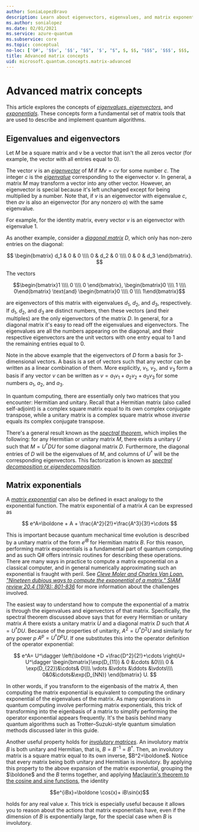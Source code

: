 ```yaml
---
author: SoniaLopezBravo
description: Learn about eigenvectors, eigenvalues, and matrix exponentials, the fundamental tools used to describe and simulate quantum algorithms.
ms.author: sonialopez
ms.date: 02/01/2021
ms.service: azure-quantum
ms.subservice: core
ms.topic: conceptual
no-loc: ['Q#', '$$v', '$$', "$$", '$', "$", $, $$, "$$$", '$$$', $$$, '\cdots', 'bmatrix', '\ddots', '\equiv', '\sum', '\begin', '\end', '\sqrt', '\otimes', '{', '}', '\text', '\phi', '\kappa', '\psi', '\alpha', '\beta', '\gamma', '\delta', '\omega', '\bra', '\ket', '\boldone', '\\\\', '\\', '=', '\frac', '\text', '\mapsto', '\dagger', '\to', '\begin{cases}', '\end{cases}', '\operatorname', '\braket', '\id', '\expect', '\defeq', '\variance', '\dd', '&', '\begin{align}', '\end{align}', '\Lambda', '\lambda', '\Omega', '\mathrm', '\left', '\right', '\qquad', '\times', '\big', '\langle', '\rangle', '\bigg', '\Big', '|', '\mathbb', '\vec', '\in', '\texttt', '\ne', '<', '>', '\leq', '\geq', '~~', '~', '\begin{bmatrix}', '\end{bmatrix}', '\_']
title: Advanced matrix concepts
uid: microsoft.quantum.concepts.matrix-advanced
---
```


# Advanced matrix concepts #

This article explores the concepts of [*eigenvalues, eigenvectors*,](https://en.wikipedia.org/wiki/Eigenvalues_and_eigenvectors) and [*exponentials*](https://en.wikipedia.org/wiki/Matrix_exponential). These concepts form a fundamental set of matrix tools that are used to describe and implement quantum algorithms.

## Eigenvalues and eigenvectors ##

Let $M$ be a square matrix and $v$ be a vector that isn't the all zeros vector (for example, the vector with all entries equal to $0$).

The vector $v$ is an [*eigenvector*](https://en.wikipedia.org/wiki/Eigenvalues_and_eigenvectors) of  $M$ if $Mv = cv$ for some number $c$. The integer $c$ is the [*eigenvalue*](https://en.wikipedia.org/wiki/Eigenvalues_and_eigenvectors) corresponding to the eigenvector $v$. In general, a matrix $M$ may transform a vector into any other vector. However, an eigenvector is special because it's left unchanged except for being multiplied by a number. Note that, if $v$ is an eigenvector with eigenvalue $c$, then $av$ is also an eigenvector (for any nonzero $a$) with the same eigenvalue.

For example, for the identity matrix, every vector $v$ is an eigenvector with eigenvalue $1$.

As another example, consider a [*diagonal matrix*](https://en.wikipedia.org/wiki/Diagonal_matrix) $D$, which only has non-zero entries on the diagonal:

$$
\begin{bmatrix}
d_1 & 0 & 0 \\\\ 0 & d_2 & 0 \\\\ 0 & 0 & d_3
\end{bmatrix}.
$$

The vectors

$$\begin{bmatrix}1 \\\\ 0 \\\\ 0 \end{bmatrix}, \begin{bmatrix}0 \\\\ 1 \\\\ 0\end{bmatrix} \text{and} \begin{bmatrix}0 \\\\ 0 \\\\ 1\end{bmatrix}$$

are eigenvectors of this matrix with eigenvalues  $d_1$, $d_2$, and $d_3$, respectively. If $d_1$, $d_2$, and $d_3$ are distinct numbers, then these vectors (and their multiples) are the only eigenvectors of the matrix $D$. In general, for a diagonal matrix it's easy to read off the eigenvalues and eigenvectors. The eigenvalues are all the numbers appearing on the diagonal, and their respective eigenvectors are the unit vectors with one entry equal to $1$ and the remaining entries equal to $0$.

Note in the above example that the eigenvectors of $D$ form a basis for $3$-dimensional vectors. A basis is a set of vectors such that any vector can be written as a linear combination of them. More explicitly, $v_1$, $v_2$, and $v_3$ form a basis if any vector $v$ can be written as $v=a_1 v_1 + a_2 v_2 + a_3 v_3$ for some numbers $a_1$, $a_2$, and $a_3$.

In quantum computing, there are essentially only two matrices that you encounter: Hermitian and unitary. Recall that a Hermitian matrix (also called self-adjoint) is a complex square matrix equal to its own complex conjugate transpose, while a unitary matrix is a complex square matrix whose *inverse* equals its complex conjugate transpose.

There's a general result known as the [*spectral theorem*](https://en.wikipedia.org/wiki/Spectral_theorem), which implies the following: for any Hermitian or unitary matrix $M$, there exists a unitary $U$ such that $M=U^\dagger D U$ for some diagonal matrix $D$. Furthermore, the diagonal entries of $D$ will be the eigenvalues of $M$, and columns of $U^\dagger$ will be the corresponding eigenvectors.
This factorization is known as [*spectral decomposition* or *eigendecomposition*](https://en.wikipedia.org/wiki/Eigendecomposition_of_a_matrix).

## Matrix exponentials

A [*matrix exponential*](https://en.wikipedia.org/wiki/Matrix_exponential) can also be defined in exact analogy to the exponential function.  The matrix exponential of a matrix $A$ can be expressed as

$$
e^A=\boldone + A + \frac{A^2}{2!}+\frac{A^3}{3!}+\cdots
$$

This is important because quantum mechanical time evolution is described by a unitary matrix of the form $e^{iB}$ for Hermitian matrix $B$. For this reason, performing matrix exponentials is a fundamental part of quantum computing and as such Q# offers intrinsic routines for describing these operations.
There are many ways in practice to compute a matrix exponential on a classical computer, and in general numerically approximating such an exponential is fraught with peril.  See [*Cleve Moler and Charles Van Loan. "Nineteen dubious ways to compute the exponential of a matrix." SIAM review 20.4 (1978): 801-836*](https://doi.org/10.1137/S00361445024180) for more information about the challenges involved.

The easiest way to understand how to compute the exponential of a matrix is through the eigenvalues and eigenvectors of that matrix. Specifically, the spectral theorem discussed above says that for every Hermitian or unitary matrix $A$ there exists a unitary matrix $U$ and a diagonal matrix $D$ such that $A=U^\dagger D U$.  Because of the properties of unitarity, $A^2 = U^\dagger D^2 U$ and similarly for any power $p$ $A^p = U^\dagger D^p U$.  If one substitutes this into the operator definition of the operator exponential:

$$
e^A= U^\dagger \left(\boldone +D +\frac{D^2}{2!}+\cdots \right)U= U^\dagger \begin{bmatrix}\exp(D_{11}) & 0 &\cdots &0\\\\ 0 & \exp(D_{22})&\cdots& 0\\\\ \vdots &\vdots &\ddots &\vdots\\\\ 0&0&\cdots&\exp(D_{NN}) \end{bmatrix} U.
$$

In other words, if you transform to the eigenbasis of the matrix $A$, then computing the matrix exponential is equivalent to computing the ordinary exponential of the eigenvalues of the matrix.  As many operations in quantum computing involve performing matrix exponentials, this trick of transforming into the eigenbasis of a matrix to simplify performing the operator exponential appears frequently. It's the basis behind many quantum algorithms such as Trotter–Suzuki-style quantum simulation methods discussed later in this guide.

Another useful property holds for [*involutory matrices*](https://en.wikipedia.org/wiki/Involutory_matrix).
An involutory matrix $B$ is both unitary and Hermitian, that is, $B=B^{-1}=B^\dagger$. Then, an involutory matrix is a  square matrix equal to its own inverse, $B^2=\boldone$.
Notice that every matrix being both unitary and Hermitian is involutory.
By applying this property to the above expansion of the matrix exponential, grouping the $\boldone$ and the $B$ terms together, and applying [Maclaurin's theorem to the cosine and sine functions](https://en.wikibooks.org/wiki/Trigonometry/Power_Series_for_Cosine_and_Sine), the identity

$$e^{iBx}=\boldone \cos(x)+ iB\sin(x)$$

holds for any real value $x$. This trick is especially useful because it allows you to reason about the actions that matrix exponentials have, even if the dimension of $B$ is exponentially large, for the special case when $B$ is involutory.
